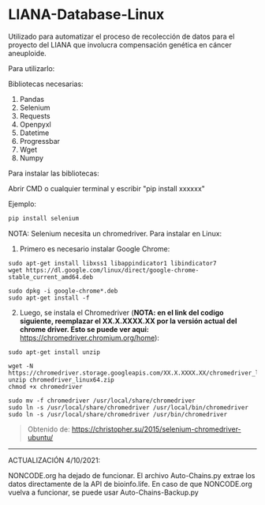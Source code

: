# LIANA-Database-Linux
Utilizado para automatizar el proceso de recolección de datos para el proyecto del LIANA que involucra compensación genética en cáncer aneuploide.

Para utilizarlo:

Bibliotecas necesarias:

1. Pandas 
2. Selenium 
3. Requests 
4. Openpyxl
5. Datetime 
6. Progressbar
7. Wget
8. Numpy

Para instalar las bibliotecas:

Abrir CMD o cualquier terminal y escribir "pip install xxxxxx" 

Ejemplo: 
```python
pip install selenium
```

NOTA: Selenium necesita un chromedriver. Para instalar en Linux:

1. Primero es necesario instalar Google Chrome:

```
sudo apt-get install libxss1 libappindicator1 libindicator7
wget https://dl.google.com/linux/direct/google-chrome-stable_current_amd64.deb

sudo dpkg -i google-chrome*.deb
sudo apt-get install -f

```

2. Luego, se instala el Chromedriver (**NOTA: en el link del codigo siguiente, reemplazar el XX.X.XXXX.XX por la versión actual del chrome driver.
Esto se puede ver aqui:** https://chromedriver.chromium.org/home):

```
sudo apt-get install unzip

wget -N https://chromedriver.storage.googleapis.com/XX.X.XXXX.XX/chromedriver_linux64.zip
unzip chromedriver_linux64.zip
chmod +x chromedriver

sudo mv -f chromedriver /usr/local/share/chromedriver
sudo ln -s /usr/local/share/chromedriver /usr/local/bin/chromedriver
sudo ln -s /usr/local/share/chromedriver /usr/bin/chromedriver

```


>Obtenido de: https://christopher.su/2015/selenium-chromedriver-ubuntu/
---------------------------------------------------------------------------------------------------------------------------

ACTUALIZACIÓN 4/10/2021:

NONCODE.org ha dejado de funcionar. El archivo Auto-Chains.py extrae los datos directamente de la API de bioinfo.life. 
En caso de que NONCODE.org vuelva a funcionar, se puede usar Auto-Chains-Backup.py
